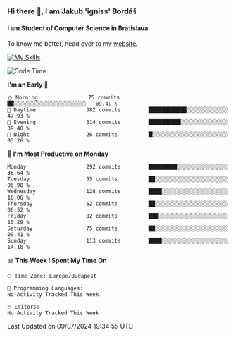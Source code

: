### Hi there 👋, I am Jakub 'igniss' Bordáš

#### I am Student of Computer Science in Bratislava
To know me better, head over to my [website](https://bordas.sk).

[![My Skills](https://skillicons.dev/icons?i=js,html,css,figma,svelte,java,kotlin,python,postgresql,typescript,nest,nodejs)](https://bordas.sk)


<!--START_SECTION:waka-->
![Code Time](http://img.shields.io/badge/Code%20Time-1%2C484%20hrs%2041%20mins-blue)

**I'm an Early 🐤** 

```text
🌞 Morning                75 commits          ██░░░░░░░░░░░░░░░░░░░░░░░   09.41 % 
🌆 Daytime                382 commits         ████████████░░░░░░░░░░░░░   47.93 % 
🌃 Evening                314 commits         ██████████░░░░░░░░░░░░░░░   39.40 % 
🌙 Night                  26 commits          █░░░░░░░░░░░░░░░░░░░░░░░░   03.26 % 
```
📅 **I'm Most Productive on Monday** 

```text
Monday                   292 commits         █████████░░░░░░░░░░░░░░░░   36.64 % 
Tuesday                  55 commits          ██░░░░░░░░░░░░░░░░░░░░░░░   06.90 % 
Wednesday                128 commits         ████░░░░░░░░░░░░░░░░░░░░░   16.06 % 
Thursday                 52 commits          ██░░░░░░░░░░░░░░░░░░░░░░░   06.52 % 
Friday                   82 commits          ███░░░░░░░░░░░░░░░░░░░░░░   10.29 % 
Saturday                 75 commits          ██░░░░░░░░░░░░░░░░░░░░░░░   09.41 % 
Sunday                   113 commits         ████░░░░░░░░░░░░░░░░░░░░░   14.18 % 
```


📊 **This Week I Spent My Time On** 

```text
🕑︎ Time Zone: Europe/Budapest

💬 Programming Languages: 
No Activity Tracked This Week

🔥 Editors: 
No Activity Tracked This Week
```


 Last Updated on 09/07/2024 19:34:55 UTC
<!--END_SECTION:waka-->
